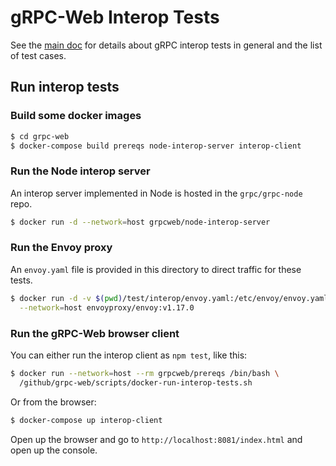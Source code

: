 gRPC-Web Interop Tests
======================

See the
[main doc](https://github.com/grpc/grpc-web/blob/master/doc/interop-test-descriptions.md)
for details about gRPC interop tests in general and the list of test cases.


Run interop tests
-----------------

### Build some docker images

```sh
$ cd grpc-web
$ docker-compose build prereqs node-interop-server interop-client
```


### Run the Node interop server

An interop server implemented in Node is hosted in the `grpc/grpc-node` repo.

```sh
$ docker run -d --network=host grpcweb/node-interop-server
```


### Run the Envoy proxy

An `envoy.yaml` file is provided in this directory to direct traffic for these
tests.

```sh
$ docker run -d -v $(pwd)/test/interop/envoy.yaml:/etc/envoy/envoy.yaml:ro \
  --network=host envoyproxy/envoy:v1.17.0
```


### Run the gRPC-Web browser client

You can either run the interop client as `npm test`, like this:

```sh
$ docker run --network=host --rm grpcweb/prereqs /bin/bash \
  /github/grpc-web/scripts/docker-run-interop-tests.sh
```

Or from the browser:

```sh
$ docker-compose up interop-client
```

Open up the browser and go to `http://localhost:8081/index.html` and open up
the console.
